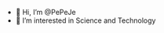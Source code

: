 - 👋 Hi, I’m @PePeJe
- 👀 I’m interested in Science and Technology 

<!---
PePeJe/PePeJe is a ✨ special ✨ repository because its `README.md` (this file) appears on your GitHub profile.
You can click the Preview link to take a look at your changes.
--->
